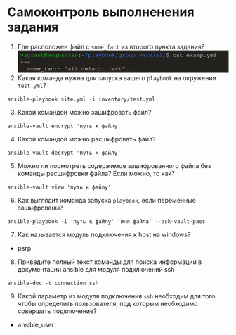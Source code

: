# Самоконтроль выполненения задания

1. Где расположен файл с `some_fact` из второго пункта задания?
![img.png](img.png)
2. Какая команда нужна для запуска вашего `playbook` на окружении `test.yml`?
```shell
ansible-playbook site.yml -i inventory/test.yml
```
3. Какой командой можно зашифровать файл?
```shell
ansible-vault encrypt 'путь к файлу'
```
4. Какой командой можно расшифровать файл?
```shell
ansible-vault decrypt 'путь к файлу'
```
5. Можно ли посмотреть содержимое зашифрованного файла без команды расшифровки файла? Если можно, то как?
```shell
ansible-vault view 'путь к файлу'
```
6. Как выглядит команда запуска `playbook`, если переменные зашифрованы?
```shell
ansible-playbook -i 'путь к файлу' 'имя файла' --ask-vault-pass
```
7. Как называется модуль подключения к host на windows?
* psrp
8. Приведите полный текст команды для поиска информации в документации ansible для модуля подключений ssh
```shell
ansible-doc -t connection ssh
```
9. Какой параметр из модуля подключения `ssh` необходим для того, чтобы определить пользователя, под которым необходимо совершать подключение?
* ansible_user
